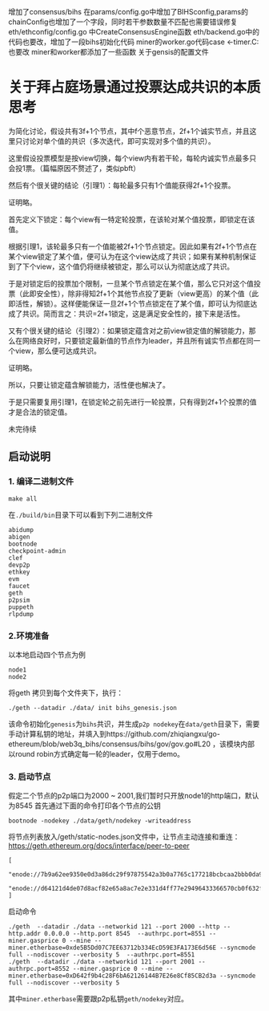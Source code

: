 增加了consensus/bihs
在params/config.go中增加了BIHSconfig,params的chainConfig也增加了一个字段，同时若干参数数量不匹配也需要错误修复
eth/ethconfig/config.go 中CreateConsensusEngine函数
eth/backend.go中的代码也要改，增加了一段bihs初始化代码
miner的worker.go代码case <-timer.C:也要改
miner和worker都添加了一些函数
关于gensis的配置文件


# 关于拜占庭场景通过投票达成共识的本质思考

为简化讨论，假设共有3f+1个节点，其中f个恶意节点，2f+1个诚实节点，并且这里只讨论对单个值的共识（多次迭代，即可实现对多个值的共识）。

这里假设投票模型是按view切换，每个view内有若干轮，每轮内诚实节点最多只会投1票。（篇幅原因不赘述了，类似pbft）

然后有个很关键的结论（引理1）：每轮最多只有1个值能获得2f+1个投票。

证明略。

首先定义下锁定：每个view有一特定轮投票，在该轮对某个值投票，即锁定在该值。

根据引理1，该轮最多只有一个值能被2f+1个节点锁定。因此如果有2f+1个节点在某个view锁定了某个值，便可认为在这个view达成了共识；如果有某种机制保证到了下个view，这个值仍将继续被锁定，那么可以认为彻底达成了共识。

于是对锁定后的投票加个限制，一旦某个节点锁定在某个值，那么它只对这个值投票（此即安全性），除非得知2f+1个其他节点投了更新（view更高）的某个值（此即活性，解锁）。这样便能保证一旦2f+1个节点锁定在了某个值，即可认为彻底达成了共识。简而言之：共识=2f+1锁定，这是满足安全性的，接下来是活性。

又有个很关键的结论（引理2）：如果锁定蕴含对之前view锁定值的解锁能力，那么在网络良好时，只要锁定最新值的节点作为leader，并且所有诚实节点都在同一个view，那么便可达成共识。

证明略。

所以，只要让锁定蕴含解锁能力，活性便也解决了。

于是只需要复用引理1，在锁定轮之前先进行一轮投票，只有得到2f+1个投票的值才是合法的锁定值。


未完待续




## 启动说明

### 1. 编译二进制文件
```buildoutcfg
make all
```

在`./build/bin`目录下可以看到下列二进制文件
```buildoutcfg
abidump
abigen
bootnode
checkpoint-admin
clef
devp2p
ethkey
evm
faucet
geth
p2psim
puppeth
rlpdump

```

### 2.环境准备
以本地启动四个节点为例
```
node1
node2
```
将geth 拷贝到每个文件夹下，执行：
```buildoutcfg
./geth --datadir ./data/ init bihs_genesis.json 
```

该命令初始化`genesis`为`bihs`共识，并生成`p2p nodekey`在`data/geth`目录下，需要手动计算私钥的地址，并填入到https://github.com/zhiqiangxu/go-ethereum/blob/web3q_bihs/consensus/bihs/gov/gov.go#L20 ，该模块内部以round robin方式确定每一轮的leader，仅用于demo。

### 3. 启动节点
假定二个节点的p2p端口为2000 ~ 2001,我们暂时只开放node1的http端口，默认为8545
首先通过下面的命令打印各个节点的公钥
```buildoutcfg
bootnode -nodekey ./data/geth/nodekey -writeaddress
```
将节点列表放入<datadir>/geth/static-nodes.json文件中，让节点主动连接和重连：https://geth.ethereum.org/docs/interface/peer-to-peer

```buildoutcfg
[
    "enode://7b9a62ee9350e0d3a86dc29f97875542a3b0a7765c177218bcbcaa2bbb0da945feb87a137f510d6ac0c976456e0d9a624d2534298ed45e07fa455b55ebfa1832@127.0.0.1:2000",
    "enode://d64121d4de07d8acf82e65a8ac7e2e331d4ff77e29496433366570cb0f632f8a60e7e64dfc0853a9f6bb3880b0436df77c9108fbd9fe762980d17d7f1ec92289@127.0.0.1:2001"
]
```

启动命令
```
./geth  --datadir ./data --networkid 121 --port 2000 --http --http.addr 0.0.0.0 --http.port 8545  --authrpc.port=8551 --miner.gasprice 0 --mine --miner.etherbase=0xde5B5Dd07C7EE63712b334EcD59E3FA173E6d56E --syncmode full --nodiscover --verbosity 5  --authrpc.port=8551
./geth  --datadir ./data --networkid 121 --port 2001 --authrpc.port=8552 --miner.gasprice 0 --mine --miner.etherbase=0xD642f9b4c28F6bA62126144B7E26e8Cf85CB2d3a --syncmode full --nodiscover --verbosity 5
```
其中`miner.etherbase`需要跟p2p私钥`geth/nodekey`对应。